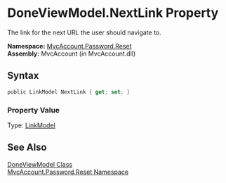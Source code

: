 DoneViewModel.NextLink Property
===============================
The link for the next URL the user should navigate to.

**Namespace:** [MvcAccount.Password.Reset][1]  
**Assembly:** MvcAccount (in MvcAccount.dll)

Syntax
------

```csharp
public LinkModel NextLink { get; set; }
```

### Property Value
Type: [LinkModel][2]

See Also
--------
[DoneViewModel Class][3]  
[MvcAccount.Password.Reset Namespace][1]  

[1]: ../README.md
[2]: ../../MvcAccount.Shared/LinkModel/README.md
[3]: README.md